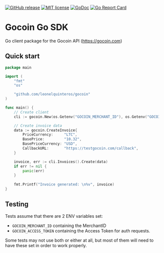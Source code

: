 [![GitHub release](https://img.shields.io/github/release/leonelquinteros/gocoin-go.svg)](https://github.com/leonelquinteros/gocoin-go)
[![MIT license](https://img.shields.io/badge/License-MIT-blue.svg)](LICENSE)
[![GoDoc](https://godoc.org/github.com/leonelquinteros/gocoin-go?status.svg)](https://godoc.org/github.com/leonelquinteros/gocoin-go)
[![Go Report Card](https://goreportcard.com/badge/github.com/leonelquinteros/gocoin-go)](https://goreportcard.com/report/github.com/leonelquinteros/gocoin-go)

# Gocoin Go SDK

Go client package for the Gocoin API (https://gocoin.com)

## Quick start

```go
package main

import (
    "fmt"
    "os"

    "github.com/leonelquinteros/gocoin"
)

func main() {
    // Create client
    cli := gocoin.New(os.Getenv("GOCOIN_MERCHANT_ID"), os.Getenv("GOCOIN_ACCESS_TOKEN"))

    // Create invoice data
    data := gocoin.CreateInvoice{
        PriceCurrency:     "LTC",
        BasePrice:         "10.32",
        BasePriceCurrency: "USD",
        CallbackURL:       "https://testgocoin.com/callback",
    }

    invoice, err := cli.Invoices().Create(data)
    if err != nil {
        panic(err)
    }
    
    fmt.Printf("Invoice generated: \n%v", invoice)
}

```

## Testing

Tests assume that there are 2 ENV variables set: 

- `GOCOIN_MERCHANT_ID` containing the MerchantID
- `GOCOIN_ACCESS_TOKEN` containing the Access Token for auth requests. 

Some tests may not use both or either at all, but most of them will need to have these set in order to work properly. 
